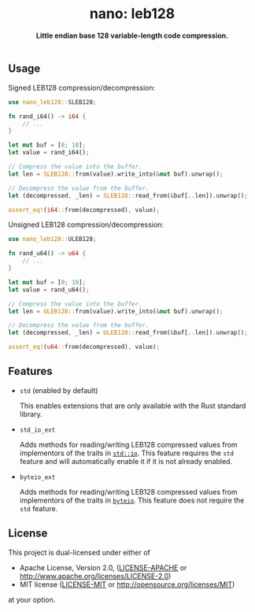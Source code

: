 <h1 align="center">nano: leb128</h1>
<div align="center">
  <strong>
  Little endian base 128 variable-length code compression.
  </strong>
</div>

<br />

## Usage

Signed LEB128 compression/decompression:

```rust
use nano_leb128::SLEB128;

fn rand_i64() -> i64 {
    // ...
}

let mut buf = [0; 10];
let value = rand_i64();

// Compress the value into the buffer.
let len = SLEB128::from(value).write_into(&mut buf).unwrap();

// Decompress the value from the buffer.
let (decompressed, _len) = SLEB128::read_from(&buf[..len]).unwrap();

assert_eq!(i64::from(decompressed), value);
```

Unsigned LEB128 compression/decompression:

```rust
use nano_leb128::ULEB128;

fn rand_u64() -> u64 {
    // ...
}

let mut buf = [0; 10];
let value = rand_u64();

// Compress the value into the buffer.
let len = ULEB128::from(value).write_into(&mut buf).unwrap();

// Decompress the value from the buffer.
let (decompressed, _len) = ULEB128::read_from(&buf[..len]).unwrap();

assert_eq!(u64::from(decompressed), value);
```

## Features

* `std` (enabled by default)

   This enables extensions that are only available with the Rust standard
   library.

* `std_io_ext`

  Adds methods for reading/writing LEB128 compressed values from
  implementors of the traits in [`std::io`]. This feature requires the
  `std` feature and will automatically enable it if it is not already
  enabled.

* `byteio_ext`

  Adds methods for reading/writing LEB128 compressed values from
  implementors of the traits in [`byteio`]. This feature does not require
  the `std` feature.

[`std::io`]: https://doc.rust-lang.org/std/io/index.html
[`byteio`]: https://docs.rs/byteio

## License

This project is dual-licensed under either of

 * Apache License, Version 2.0, ([LICENSE-APACHE](LICENSE-APACHE) or
   http://www.apache.org/licenses/LICENSE-2.0)
 * MIT license ([LICENSE-MIT](LICENSE-MIT) or
   http://opensource.org/licenses/MIT)

at your option.

